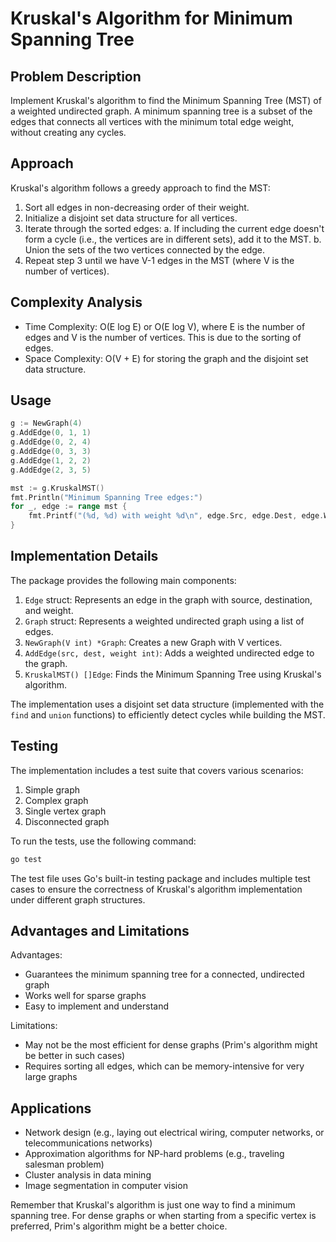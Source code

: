 # Kruskal's Algorithm for Minimum Spanning Tree

## Problem Description

Implement Kruskal's algorithm to find the Minimum Spanning Tree (MST) of a weighted undirected graph. A minimum spanning tree is a subset of the edges that connects all vertices with the minimum total edge weight, without creating any cycles.

## Approach

Kruskal's algorithm follows a greedy approach to find the MST:

1. Sort all edges in non-decreasing order of their weight.
2. Initialize a disjoint set data structure for all vertices.
3. Iterate through the sorted edges:
   a. If including the current edge doesn't form a cycle (i.e., the vertices are in different sets), add it to the MST.
   b. Union the sets of the two vertices connected by the edge.
4. Repeat step 3 until we have V-1 edges in the MST (where V is the number of vertices).

## Complexity Analysis

- Time Complexity: O(E log E) or O(E log V), where E is the number of edges and V is the number of vertices. This is due to the sorting of edges.
- Space Complexity: O(V + E) for storing the graph and the disjoint set data structure.

## Usage

```go
g := NewGraph(4)
g.AddEdge(0, 1, 1)
g.AddEdge(0, 2, 4)
g.AddEdge(0, 3, 3)
g.AddEdge(1, 2, 2)
g.AddEdge(2, 3, 5)

mst := g.KruskalMST()
fmt.Println("Minimum Spanning Tree edges:")
for _, edge := range mst {
    fmt.Printf("(%d, %d) with weight %d\n", edge.Src, edge.Dest, edge.Weight)
}
```

## Implementation Details

The package provides the following main components:

1. `Edge` struct: Represents an edge in the graph with source, destination, and weight.
2. `Graph` struct: Represents a weighted undirected graph using a list of edges.
3. `NewGraph(V int) *Graph`: Creates a new Graph with V vertices.
4. `AddEdge(src, dest, weight int)`: Adds a weighted undirected edge to the graph.
5. `KruskalMST() []Edge`: Finds the Minimum Spanning Tree using Kruskal's algorithm.

The implementation uses a disjoint set data structure (implemented with the `find` and `union` functions) to efficiently detect cycles while building the MST.

## Testing

The implementation includes a test suite that covers various scenarios:

1. Simple graph
2. Complex graph
3. Single vertex graph
4. Disconnected graph

To run the tests, use the following command:

```bash
go test
```

The test file uses Go's built-in testing package and includes multiple test cases to ensure the correctness of Kruskal's algorithm implementation under different graph structures.

## Advantages and Limitations

Advantages:
- Guarantees the minimum spanning tree for a connected, undirected graph
- Works well for sparse graphs
- Easy to implement and understand

Limitations:
- May not be the most efficient for dense graphs (Prim's algorithm might be better in such cases)
- Requires sorting all edges, which can be memory-intensive for very large graphs

## Applications

- Network design (e.g., laying out electrical wiring, computer networks, or telecommunications networks)
- Approximation algorithms for NP-hard problems (e.g., traveling salesman problem)
- Cluster analysis in data mining
- Image segmentation in computer vision

Remember that Kruskal's algorithm is just one way to find a minimum spanning tree. For dense graphs or when starting from a specific vertex is preferred, Prim's algorithm might be a better choice.

